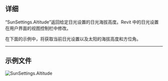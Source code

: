 ## 详细
“SunSettings.Altitude”返回给定日光设置的日光海拔高度。Revit 中的日光设置在用户界面的视图控制栏中修改。

在下面的示例中，将获取当前日光设置以及太阳的海拔高度和方位角。
___
## 示例文件

![SunSettings.Altitude](./Revit.Elements.SunSettings.Altitude_img.jpg)
